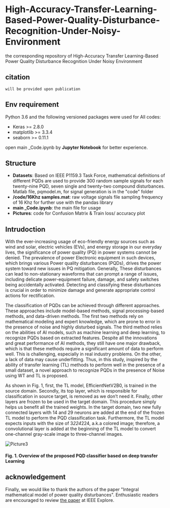 # High-Accuracy-Transfer-Learning-Based-Power-Quality-Disturbance-Recognition-Under-Noisy-Environment
the corresponding repository of High-Accuracy Transfer Learning-Based Power Quality Disturbance Recognition Under Noisy Environment

## citation
```
will be provided upon publication

```

## Env requirement
Python 3.6 and the following versioned packages were used for All codes:
- Keras >= 2.8.0
- matplotlib >= 3.3.4
- seaborn >= 0.11.1
  
open main _Code.ipynb by **Jupyter Notebook**  for better experience.
## Structure

- **Datasets**: Based on IEEE P1159.3 Task Force, mathematical definitions of different PQDs are used to provide 300 random sample signals for each twenty-nine PQD, seven single and twenty-two compound disturbances. Matlab file, pqmodel.m, for signal generation  is in the "code" folder
- **/code/16Khz samples.mat**:  raw voltage signals file sampling frequency of 16 Khz for further use with the pandas library
- **main _Code.ipynb**: the main file for usage
- **Pictures**:  code for Confusion Matrix & Train loss/ accuracy plot

## Intrudoction
With the ever-increasing usage of eco-friendly energy sources such as wind and solar, electric vehicles (EVs), and energy storage in our everyday lives, the significance of power quality (PQ) in power systems cannot be denied. The prevalence of power Electronic equipment in such devices, which brings various Power quality disturbances (PQDs), drives the power system toward new issues in PQ mitigation. Generally, These disturbances can lead to non-stationary waveforms that can prompt a range of issues, including delicate power-equipment failure, damage, and safety switches being accidentally activated. Detecting and classifying these disturbances is crucial in order to minimize damage and generate appropriate control actions for rectification. 

The classification of PQDs can be achieved through different approaches. These approaches include model-based methods, signal processing-based methods, and data-driven methods. The first two methods rely on mathematical modeling and expert knowledge, which are prone to error in the presence of noise and highly disturbed signals. The third method relies on the abilities of AI models, such as machine learning and deep learning, to recognize PQDs based on extracted features. Despite all the innovations and great performance of AI methods, they still have one major drawback, which is that these methods require a significant amount of data to perform well. This is challenging, especially in real industry problems. On the other, a lack of data may cause underfitting. Thus, in this study, inspired by the ability of transfer learning (TL) methods to perform well in the presence of a small dataset, a novel approach to recognize PQDs in the presence of Noise using WT and TL is proposed.  

As shown in Fig. 1, first, the TL model, EfficientNetV2B0, is trained in the source domain. Secondly, its top layer, which is responsible for classification in source target, is removed as we don’t need it. Finally, other layers are frozen to be used in the target domain. This procedure simply helps us benefit all the trained weights. In the target domain, two new fully connected layers with 14 and 29 neurons are added at the end of the frozen TL model to perform the PQD classification task. Furthermore, the TL model expects inputs with the size of 3*224*224, a.k.a colored image; therefore, a convolutional layer is added at the beginning of the TL model to convert one-channel gray-scale image to three-channel images. 

![Picture3](https://github.com/mahdiemad/High-Accuracy-Transfer-Learning-Based-Power-Quality-Disturbance-Recognition-Under-Noisy-Environment/assets/57590076/35c38a52-aa16-41ac-bc31-6f104ac192df)
#### Fig. 1. Overview of the proposed PQD classifier based on deep transfer Learning

## acknowledgement
Finally, we would like to thank the authors of the paper "Integral mathematical model of power quality disturbances". Enthusiastic readers are encouraged to review  [the paper](https://ieeexplore.ieee.org/document/8378902) at IEEE Explore.
